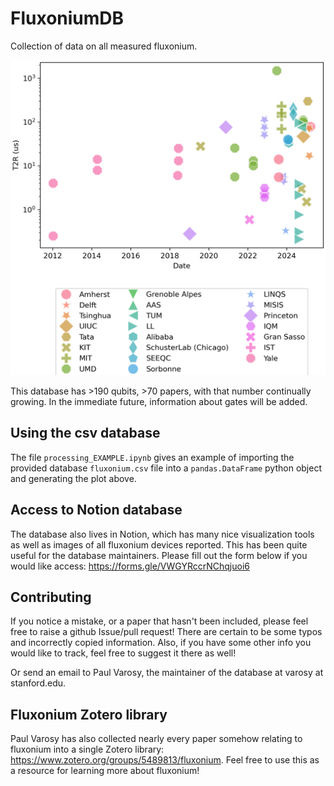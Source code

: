 # FluxoniumDB

Collection of data on all measured fluxonium.

![image](half_flux_records.png)

This database has >190 qubits, >70 papers, with that number continually growing. In the immediate future, information about gates will be added.

## Using the csv database

The file `processing_EXAMPLE.ipynb` gives an example of importing the provided database `fluxonium.csv` file into a `pandas.DataFrame` python object and generating the plot above. 

## Access to Notion database

The database also lives in Notion, which has many nice visualization tools as well as images of all fluxonium devices reported. This has been quite useful for the database maintainers. Please fill out the form below if you would like access:
https://forms.gle/VWGYRccrNChqjuoi6

## Contributing

If you notice a mistake, or a paper that hasn't been included, please feel free to raise a github Issue/pull request! There are certain to be some typos and incorrectly copied information. Also, if you have some other info you would like to track, feel free to suggest it there as well!

Or send an email to Paul Varosy, the maintainer of the database at varosy at stanford.edu.

## Fluxonium Zotero library

Paul Varosy has also collected nearly every paper somehow relating to fluxonium into a single Zotero library: https://www.zotero.org/groups/5489813/fluxonium. Feel free to use this as a resource for learning more about fluxonium!
